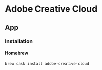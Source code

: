# Adobe Creative Cloud

## App

### Installation

#### Homebrew

```sh
brew cask install adobe-creative-cloud
```
